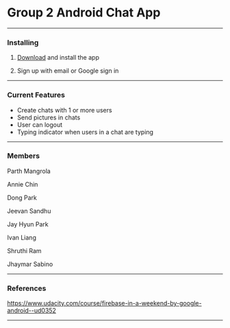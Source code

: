 # Group 2 Android Chat App
___

### Installing
1. [Download](https://drive.google.com/file/d/111-Tnb10_5BYy1G-KQKMhfejZcI6DXDk/view?usp=sharing) and install the app

2. Sign up with email or Google sign in

___

### Current Features

- Create chats with 1 or more users
- Send pictures in chats
- User can logout
- Typing indicator when users in a chat are typing

___
### Members

Parth Mangrola

Annie Chin

Dong Park

Jeevan Sandhu

Jay Hyun Park

Ivan Liang

Shruthi Ram

Jhaymar Sabino
___

### References

https://www.udacity.com/course/firebase-in-a-weekend-by-google-android--ud0352
___
